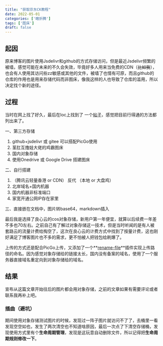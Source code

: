 ```yaml
---
title: "获取京东CK教程"
date: 2022-05-01
categories: ['瞎折腾']
tags: ['图床']
draft: false
---
```


## 起因

原来博客的图片使用Jsdelivr和github的方式存储访问，但是最近Jsdelivr频繁的被墙，感觉可能在未来的不久会失效，毕竟好多人用来当免费的CDN（~~比如我~~），也会有人使用其访问些zz敏感或其他的文件，被墙了也情有可原，而且github的仓库的作用也是用来存储代码而非图床，像我这样的人也导致了仓库的滥用，所以决定找个新的途径。

## 过程

当时在网上找了好久，最后在loc上找到了 一个[帖子](https://hostloc.com/thread-807685-1-1.html)，感觉把目前行得通的方法都列出来了。

一、第三方存储

1. github+jsdelivr 或 gitee 可以搭配PicGo使用
2. 茎肛互撸娃大佬的鸡霸图床
3. 国内对象存储
4. 使用Onedrive 或 Google Drive 搭建图床

二、自行搭建

1. （腾讯云轻量香港 or CDN） 反代 （本地 or 大盘鸡）
2. 北岸域名+国内机器
3. 国内机器非标准端口
4. 家宽开通公网IP存在家里

三、直接嵌在文档中，图片转base64，markdown插入

最后我是选择了良心云的cos对象存储，新用户第一年便宜，就算以后续费一年差不多也70左右。之前自己有了解过对象存储这一技术，但是当时听闻的是有人被套路云的流量计费给掏空了，这次在良心云的计费方式中找到了按量计费，这也刚好满足了博客图片也不多的需求，更不怕被人把钱包给刷爆了。

上传的方式还是配合PicGo上传，又添加了一个**[rename-file](https://github.com/liuwave/picgo-plugin-rename-file)**插件实现上传路径的命名。因为感觉对象存储给的链接太长，国内没有备案的域名，使用了一个服务器直接域名重定向到对象存储给的域名。

## 结果

宣布从这篇文章开始往后的图片都会用对象存储，之前的文章如果有需要评论或者联系我再补上吧。

### 插曲（避坑）

期间使用对象存储测试图片的时候，发现过一阵子图片就访问不了了，去桶里一看发现空空如也，发生了两次清空也不知道啥原因，最后一次点了下清空存储桶，发现使用方式里有个**生命周期管理**，发现是这玩意自动删除文件，所以记得把**生命周期规则修改一下**。